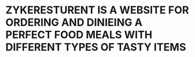 # ZYKERESTURENT IS A WEBSITE FOR ORDERING AND DINIEING A PERFECT FOOD MEALS WITH DIFFERENT TYPES OF TASTY ITEMS
